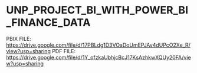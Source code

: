 # UNP_PROJECT_BI_WITH_POWER_BI_FINANCE_DATA

PBIX FILE: https://drive.google.com/file/d/17PBLdg1D3VOaDoUmEPJAv4dUPcO2Xe_R/view?usp=sharing
PDF FILE: https://drive.google.com/file/d/1Y_ofzkaUbhjcBcJ17KsAzhkwXQUy20FA/view?usp=sharing
